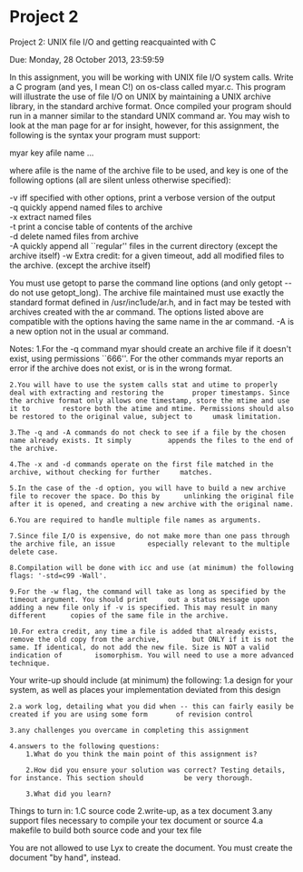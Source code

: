 Project 2
====================
Project 2: UNIX file I/O and getting reacquainted with C

Due: Monday, 28 October 2013, 23:59:59

In this assignment, you will be working with UNIX file I/O system calls.
Write a C program (and yes, I mean C!) on os-class called myar.c. This program will illustrate the use of file I/O on UNIX by maintaining a UNIX archive library, in the standard archive format.
Once compiled your program should run in a manner similar to the standard UNIX command ar. You may wish to look at the man page for ar for insight, however, for this assignment, the following is the syntax your program must support:

myar key afile name ...

where afile is the name of the archive file to be used, and key is one of the following options (all are silent unless otherwise specified):

-v	iff specified with other options, print a verbose version of the output	 
-q	 quickly append named files to archive	  
-x	 extract named files	  
-t	 print a concise table of contents of the archive	  
-d	delete named files from archive	 
-A	 quickly append all ``regular'' files in the current directory	 (except the archive itself)
-w	 Extra credit: for a given timeout, add all modified files to the archive.	 (except the archive itself)

You must use getopt to parse the command line options (and only getopt -- do not use getopt_long).
The archive file maintained must use exactly the standard format defined in /usr/inc1ude/ar.h, and in fact may be tested with archives created with the ar command. The options listed above are compatible with the options having the same name in the ar command. -A is a new option not in the usual ar command.

Notes:
	1.For the -q command myar should create an archive file if it doesn't exist, using permissions ``666''. 	For the other commands myar reports an error if the archive does not exist, or is in the wrong format.

	2.You will have to use the system calls stat and utime to properly deal with extracting and restoring the 		proper timestamps. Since the archive format only allows one timestamp, store the mtime and use it to 		restore both the atime and mtime. Permissions should also be restored to the original value, subject to 	umask limitation.

	3.The -q and -A commands do not check to see if a file by the chosen name already exists. It simply 		appends the files to the end of the archive.
	
	4.The -x and -d commands operate on the first file matched in the archive, without checking for further 	matches.

	5.In the case of the -d option, you will have to build a new archive file to recover the space. Do this by 		unlinking the original file after it is opened, and creating a new archive with the original name.

	6.You are required to handle multiple file names as arguments.

	7.Since file I/O is expensive, do not make more than one pass through the archive file, an issue 		especially relevant to the multiple delete case.

	8.Compilation will be done with icc and use (at minimum) the following flags: '-std=c99 -Wall'.

	9.For the -w flag, the command will take as long as specified by the timeout argument. You should print 	out a status message upon adding a new file only if -v is specified. This may result in many different 		copies of the same file in the archive.

	10.For extra credit, any time a file is added that already exists, remove the old copy from the archive, 		but ONLY if it is not the same. If identical, do not add the new file. Size is NOT a valid indication of 		isomorphism. You will need to use a more advanced technique.

Your write-up should include (at minimum) the following:
	1.a design for your system, as well as places your implementation deviated from this design

	2.a work log, detailing what you did when -- this can fairly easily be created if you are using some form 		of revision control

	3.any challenges you overcame in completing this assignment

	4.answers to the following questions:
		1.What do you think the main point of this assignment is?

		2.How did you ensure your solution was correct? Testing details, for instance. This section should 			be very thorough.

		3.What did you learn?

Things to turn in:
	1.C source code
	2.write-up, as a tex document
	3.any support files necessary to compile your tex document or source
	4.a makefile to build both source code and your tex file

You are not allowed to use Lyx to create the document. You must create the document "by hand", instead.
